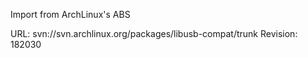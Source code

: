Import from ArchLinux's ABS

URL: svn://svn.archlinux.org/packages/libusb-compat/trunk
Revision: 182030
